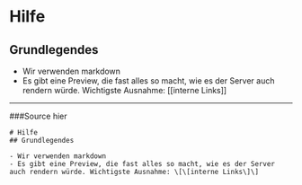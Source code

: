 # Hilfe
## Grundlegendes

- Wir verwenden markdown
- Es gibt eine Preview, die fast alles so macht, wie es der Server auch rendern würde. Wichtigste Ausnahme: [[interne Links]]

---

###Source hier
```
# Hilfe
## Grundlegendes

- Wir verwenden markdown
- Es gibt eine Preview, die fast alles so macht, wie es der Server auch rendern würde. Wichtigste Ausnahme: \[\[interne Links\]\]
```